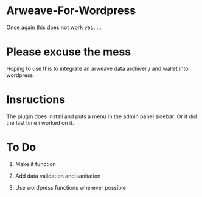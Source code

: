 # Arweave-For-Wordpress
Once again this does not work yet......

# Please excuse the mess

Hoping to use this to integrate an arweave data archiver / and wallet into wordpress

# Insructions
The plugin does install and puts a menu in the admin panel sidebar. Or it did the last time i worked on it.

# To Do
1. Make it function

2. Add data validation and sanitation

3. Use wordpress functions wherever possible
